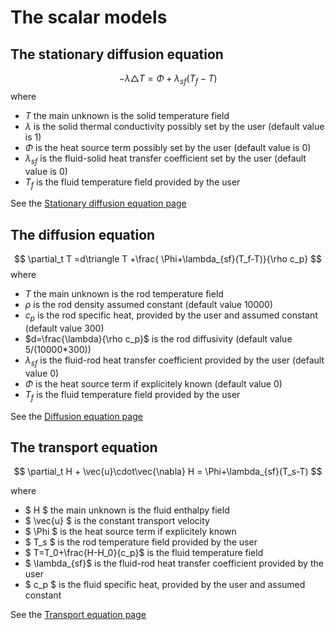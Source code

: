 The scalar models
=================

The stationary diffusion equation
---------------------------------

$$
 -\lambda\triangle T = \Phi+\lambda_{sf}(T_f-T)
$$
where
- $T$ the main unknown is the solid temperature field
- $\lambda$ is the solid thermal conductivity possibly set by the user (default value is 1)
- $\Phi$ is the heat source term possibly set by the user (default value is 0)
- $\lambda_{sf}$ is the fluid-solid heat transfer coefficient set by the user (default value is 0)
- $T_f$ is the fluid temperature field provided by the user

See the [Stationary diffusion equation page](StationaryDiffusionEq.ipynb)

The diffusion equation	
----------------------
$$
 \partial_t T =d\triangle T +\frac{ \Phi+\lambda_{sf}(T_f-T)}{\rho c_p}
$$
where
- $T$ the main unknown is the rod temperature field
- $\rho$ is the rod density assumed constant (default value 10000)
- $c_p$ is the rod specific heat, provided by the user and assumed constant (default value 300)
- $d=\frac{\lambda}{\rho c_p}$ is the rod diffusivity  (default value 5/(10000*300))
- $\lambda_{sf}$ is the fluid-rod heat transfer coefficient provided by the user (default value 0)
- $\Phi$ is the heat source term if explicitely known (default value 0)
- $T_f$ is the fluid temperature field provided by the user

See the [Diffusion equation page](DiffusionEq.ipynb)

The transport equation	
----------------------
 
$$
 \partial_t H + \vec{u}\cdot\vec{\nabla} H = \Phi+\lambda_{sf}(T_s-T)
$$

where

- $ H $ the main unknown is the fluid enthalpy field
- $ \vec{u} $ is the constant transport velocity
- $ \Phi $ is the heat source term if explicitely known
- $ T_s $ is the rod temperature field provided by the user
- $ T=T_0+\frac{H-H_0}{c_p}$ is the fluid temperature field
- $ \lambda_{sf}$ is the fluid-rod heat transfer coefficient provided by the user
- $ c_p $ is the fluid specific heat, provided by the user and assumed constant

See the [Transport equation page](TransportEq.ipynb)


